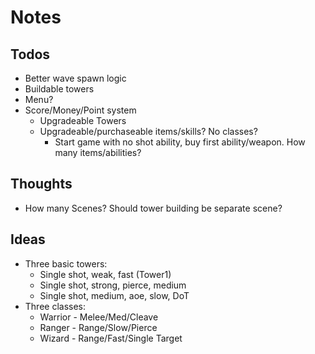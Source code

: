 # Notes

## Todos
- Better wave spawn logic
- Buildable towers
- Menu?
- Score/Money/Point system
    - Upgradeable Towers
    - Upgradeable/purchaseable items/skills? No classes?
        - Start game with no shot ability, buy first ability/weapon. How many items/abilities? 

## Thoughts
- How many Scenes? Should tower building be separate scene?

## Ideas
- Three basic towers:
    - Single shot, weak, fast (Tower1)
    - Single shot, strong, pierce, medium
    - Single shot, medium, aoe, slow, DoT
- Three classes:
    - Warrior - Melee/Med/Cleave
    - Ranger - Range/Slow/Pierce
    - Wizard - Range/Fast/Single Target
